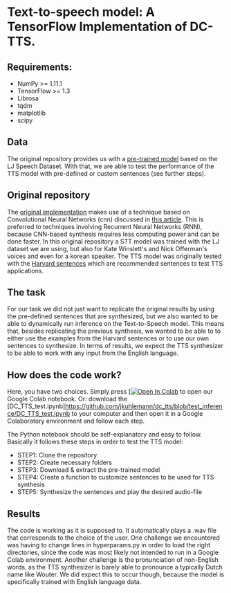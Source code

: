 # Text-to-speech model: A TensorFlow Implementation of DC-TTS.



## Requirements:

* NumPy >= 1.11.1
* TensorFlow >= 1.3
* Librosa
* tqdm
* matplotlib
* scipy

## Data

The original repository provides us with a [pre-trained model](https://www.dropbox.com/s/1oyipstjxh2n5wo/LJ_logdir.tar?dl=0) based on the LJ Speech Dataset. With that, we are able to test the performance of the TTS model with pre-defined or custom sentences (see further steps).


## Original repository

The [original implementation](https://github.com/Kyubyong/dc_tts) makes use of a technique based on Convolutional Neural Networks (cnn) discussed in [this article](https://arxiv.org/abs/1710.08969). This is preferred to techniques involving Recurrent Neural Networks (RNN), because CNN-based synthesis requires less computing power and can be done faster. In this original repository a STT model was trained with the LJ dataset we are using, but also for Kate Winslett's and Nick Offerman's voices and even for a korean speaker. The TTS model was originally tested with the [Harvard sentences](http://www.cs.columbia.edu/~hgs/audio/harvard.html) which are recommended sentences to test TTS applications.

## The task

For our task we did not just want to replicate the original results by using the pre-defined sentences that are synthesized, but we also wanted to be able to dynamically run inference on the Text-to-Speech model. This means that, besides replicating the previous synthesis, we wanted to be able to to either use the examples from the Harvard sentences or to use our own sentences to synthesize. In terms of results, we expect the TTS synthesizer to be able to work with any input from the English language.

## How does the code work?

Here, you have two choices. Simply press [[![Open In Colab](https://colab.research.google.com/assets/colab-badge.svg)](https://colab.research.google.com/drive/1lg4HmCD_GhuoJjLPpfel0npiw5FxBQxk?authuser=1#scrollTo=ZNFKOgHQOtGL) to open our Google Colab notebook. 
Or: download the [DC_TTS_test.ipynb]https://github.com/jkuhlemann/dc_tts/blob/test_inference/DC_TTS_test.ipynb to your computer and then open it in a Google Colaboratory environment and follow each step. 

The Python notebook should be self-explanatory and easy to follow. Basically it follows these steps in order to test the TTS model:

  * STEP1: Clone the repository
  * STEP2: Create necessary folders
  * STEP3: Download & extract the pre-trained model
  * STEP4: Create a function to customize sentences to be used for TTS synthesis
  * STEP5: Synthesize the sentences and play the desired audio-file

## Results

The code is working as it is supposed to. It automatically plays a .wav file that corresponds to the choice of the user. One challenge we encountered was having to change lines in hyperparams.py in order to load the right directories, since the code was most likely not intended to run in a Google Colab environment. Another challenge is the pronunciation of non-English words, as the TTS synthesizer is barely able to pronounce a typically Dutch name like Wouter. We did expect this to occur though, because the model is specifically trained with English language data.
